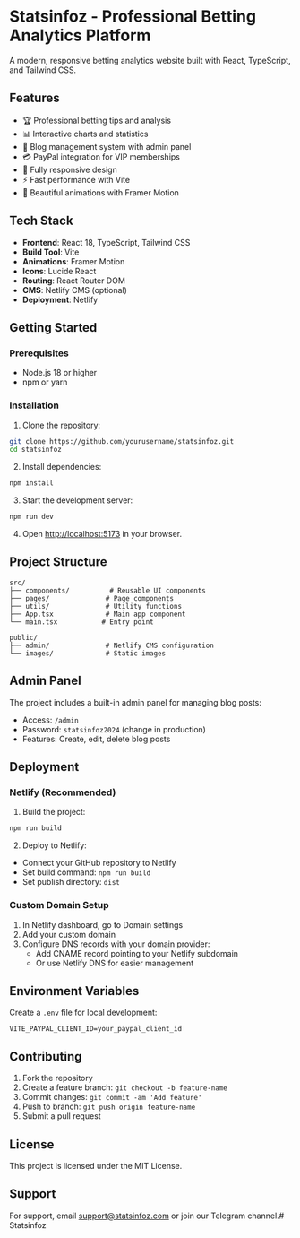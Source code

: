 # Statsinfoz - Professional Betting Analytics Platform

A modern, responsive betting analytics website built with React, TypeScript, and Tailwind CSS.

## Features

- 🏆 Professional betting tips and analysis
- 📊 Interactive charts and statistics
- 📝 Blog management system with admin panel
- 💳 PayPal integration for VIP memberships
- 📱 Fully responsive design
- ⚡ Fast performance with Vite
- 🎨 Beautiful animations with Framer Motion

## Tech Stack

- **Frontend**: React 18, TypeScript, Tailwind CSS
- **Build Tool**: Vite
- **Animations**: Framer Motion
- **Icons**: Lucide React
- **Routing**: React Router DOM
- **CMS**: Netlify CMS (optional)
- **Deployment**: Netlify

## Getting Started

### Prerequisites

- Node.js 18 or higher
- npm or yarn

### Installation

1. Clone the repository:
```bash
git clone https://github.com/yourusername/statsinfoz.git
cd statsinfoz
```

2. Install dependencies:
```bash
npm install
```

3. Start the development server:
```bash
npm run dev
```

4. Open [http://localhost:5173](http://localhost:5173) in your browser.

## Project Structure

```
src/
├── components/          # Reusable UI components
├── pages/              # Page components
├── utils/              # Utility functions
├── App.tsx             # Main app component
└── main.tsx           # Entry point

public/
├── admin/              # Netlify CMS configuration
└── images/             # Static images
```

## Admin Panel

The project includes a built-in admin panel for managing blog posts:

- Access: `/admin`
- Password: `statsinfoz2024` (change in production)
- Features: Create, edit, delete blog posts

## Deployment

### Netlify (Recommended)

1. Build the project:
```bash
npm run build
```

2. Deploy to Netlify:
- Connect your GitHub repository to Netlify
- Set build command: `npm run build`
- Set publish directory: `dist`

### Custom Domain Setup

1. In Netlify dashboard, go to Domain settings
2. Add your custom domain
3. Configure DNS records with your domain provider:
   - Add CNAME record pointing to your Netlify subdomain
   - Or use Netlify DNS for easier management

## Environment Variables

Create a `.env` file for local development:

```env
VITE_PAYPAL_CLIENT_ID=your_paypal_client_id
```

## Contributing

1. Fork the repository
2. Create a feature branch: `git checkout -b feature-name`
3. Commit changes: `git commit -am 'Add feature'`
4. Push to branch: `git push origin feature-name`
5. Submit a pull request

## License

This project is licensed under the MIT License.

## Support

For support, email support@statsinfoz.com or join our Telegram channel.#   S t a t s i n f o z  
 